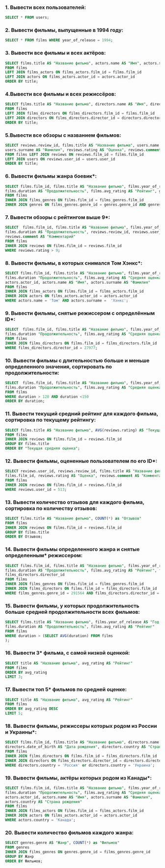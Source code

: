 ### 1. Вывести всех пользователей:
```sql
SELECT * FROM users;
```

### 2. Вывести фильмы, выпущенные в 1994 году:
```sql
SELECT * FROM films WHERE year_of_release = 1994;
```

### 3. Вывести все фильмы и всех актёров:
```sql
SELECT films.title AS "Название фильма", actors.name AS "Имя", actors.surname AS "Фамилия"
FROM films 
LEFT JOIN films_actors ON films_actors.film_id = films.film_id 
LEFT JOIN actors ON films_actors.actor_id = actors.actor_id
ORDER BY title;
```

### 4.Вывести все фильмы и всех режиссёров:
```sql
SELECT films.title AS "Название фильма", directors.name AS "Имя", directors.surname AS "Фамилия"
FROM films 
LEFT JOIN films_directors ON films_directors.film_id = films.film_id 
LEFT JOIN directors ON films_directors.director_id = directors.director_id
ORDER BY title;
```

### 5.Вывести все обзоры с названием фильмов:
```sql
SELECT reviews.review_id, films.title AS "Название фильма", users.name AS "Имя", 
users.surname AS "Фамилия", reviews.rating AS "Оценка", reviews.comment AS "Комментарий"
FROM films LEFT JOIN reviews ON reviews.film_id = films.film_id 
LEFT JOIN users ON reviews.user_id = users.user_id
ORDER BY title;
```

### 6. Вывести фильмы жанра боевик*:
```sql
SELECT films.film_id, films.title AS "Название фильма", films.year_of_release AS "Год выхода", 
films.duration AS "Продолжительность", films.avg_rating AS "Рейтинг", genres.genre AS "Жанр"
FROM films 
INNER JOIN films_genres ON films.film_id = films_genres.film_id 
INNER JOIN genres ON films_genres.genre_id = genres.genre_id AND genres.genre = 'боевик';
```

### 7. Вывести обзоры с рейтингом выше 9*:
```sql
SELECT  films.film_id, films.title AS "Название фильма", films.year_of_release AS "Год выхода", 
films.duration AS "Продолжительность", reviews.review_id, reviews.user_id, reviews.rating AS "Оценка", 
reviews.comment AS "Комментарий"
FROM films 
INNER JOIN reviews ON films.film_id = reviews.film_id 
WHERE reviews.rating > 9;
```

### 8. Вывести фильмы, в которых снимался Том Хэнкс*:
```sql
SELECT films.film_id, films.title AS "Название фильма", films.year_of_release "Год выхода", 
films.duration "Продолжительность", films.avg_rating AS "Средняя оценка", 
actors.actor_id, actors.name AS "Имя", actors.surname AS "Фамилия"
FROM films 
INNER JOIN films_actors ON films.film_id = films_actors.film_id 
INNER JOIN actors ON films_actors.actor_id = actors.actor_id
WHERE actors.name = 'Том' AND actors.surname =  'Хэнкс';
```

### 9. Вывести фильмы, снятые режиссером с определённым ID*:
```sql
SELECT  films.film_id, films.title AS "Название фильма", films.year_of_release "Год выхода", 
films.duration "Продолжительность", films.avg_rating AS "Средняя оценка", films_directors.director_id
FROM films 
INNER JOIN films_directors ON films.film_id = films_directors.film_id 
WHERE films_directors.director_id = 27977;
```

### 10. Вывести фильмы с длительностью больше и меньше определенного значения, сортировать по продолжительности:
```sql
SELECT  films.film_id, films.title AS "Название фильма", films.year_of_release "Год выхода", 
films.duration "Продолжительность", films.avg_rating AS "Средняя оценка" 
FROM films 
WHERE duration > 120 AND duration <150
ORDER BY duration;
```

### 11. Вывести текущий средний рейтинг для каждого фильма, сортировка по текущему рейтингу:
```sql
SELECT films.title AS "Название фильма", AVG(reviews.rating) AS "Текущая средняя оценка" 
FROM films 
INNER JOIN reviews ON films.film_id = reviews.film_id
GROUP BY films.title
ORDER BY "Текущая средняя оценка";
```

### 12. Вывести фильмы, оцененные пользователем по его ID*:
```sql
SELECT reviews.user_id, reviews.review_id, films.title AS "Название фильма",    
films.film_id, reviews.rating AS "Оценка", reviews.comment AS "Комментарий"
FROM films 
INNER JOIN reviews ON films.film_id = reviews.film_id 
WHERE reviews.user_id = 513;
```

### 13. Вывести количество отзывов для каждого фильма, сортировка по количеству отзывов: 
```sql
SELECT films.title AS "Название фильма", COUNT(*) as "Отзывов" 
FROM films    
INNER JOIN reviews ON films.film_id = reviews.film_id    
GROUP BY films.title
ORDER BY Отзывов;
```

### 14. Вывести фильмы определенного жанра и снятые определенным* режиссером:
```sql
SELECT films.film_id, films.title AS "Название фильма", films.year_of_release AS "Год выхода", 
films.duration AS "Продолжительность", films.avg_rating AS "Рейтинг", films_genres.genre_id,
films_directors.director_id 
FROM films 
INNER JOIN films_genres ON films.film_id = films_genres.film_id 
INNER JOIN films_directors ON films.film_id = films_directors.film_id 
WHERE films_genres.genre_id = 291564 AND films_directors.director_id = 27977;
```

### 15. Вывести фильмы, у которых продолжительность больше средней продолжительности всех фильмов:
```sql
SELECT films.title AS "Название фильма", films.year_of_release AS "Год выхода", 
films.duration AS "Продолжительность", films.avg_rating AS "Рейтинг" 
FROM films 
WHERE duration > (SELECT AVG(duration) FROM films
);
```

### 16. Вывести 3* фильма, с самой низкой оценкой:
```sql
SELECT title AS "Название фильма", avg_rating AS "Рейтинг"
FROM films 
ORDER BY avg_rating
LIMIT 3;
```

### 17. Вывести топ 5* фильмов по средней оценке:
```sql
SELECT title AS "Название фильма", avg_rating AS "Рейтинг"
FROM films 
ORDER BY avg_rating DESC
LIMIT 5;
```

### 18. Вывести фильмы, режиссеры которых родом из России и Украины*:
```sql
SELECT films.film_id, films.title AS "Название фильма", directors.name AS "Имя", directors.surname AS "Фамилия",
directors.date_of_birth AS "Дата рождения", directors.country AS "Страна"
FROM films 
INNER JOIN films_directors ON films.film_id = films_directors.film_id
INNER JOIN directors ON films_directors.director_id = directors.director_id
WHERE directors.country = 'Россия' or directors.country = 'Украина';
```

### 19. Вывести фильмы, актёры которых родом из Канады*:
```sql
SELECT films.film_id, films.title AS "Название фильма", films.year_of_release "Год выхода", 
films.duration "Продолжительность", films.avg_rating AS "Средняя оценка", 
actors.actor_id, actors.name AS "Имя", actors.surname AS "Фамилия",
actors.country AS "Страна рождения"
FROM films 
INNER JOIN films_actors ON films.film_id = films_actors.film_id 
INNER JOIN actors ON films_actors.actor_id = actors.actor_id
WHERE actors.country = 'Канада';
```

### 20. Вывести количество фильмов каждого жанра:
```sql
SELECT genres.genre AS "Жанр", COUNT(*) as "Фильмов" 
FROM genres    
INNER JOIN films_genres ON genres.genre_id = films_genres.genre_id    
GROUP BY Жанр
ORDER BY Фильмов;
```